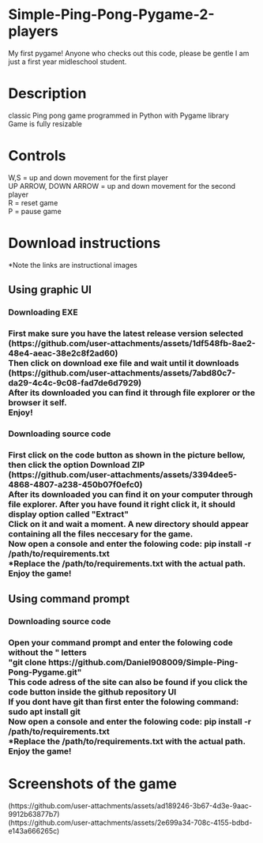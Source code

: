 # Simple-Ping-Pong-Pygame-2-players
My first pygame! Anyone who checks out this code, please be gentle I am just a first year midleschool student. <br>
<h1>Description</h1>
classic Ping pong game programmed in Python with Pygame library<br>
Game is fully resizable<br>
<h1>Controls</h1>
W,S = up and down movement for the first player <br>
UP ARROW, DOWN ARROW = up and down movement for the second player <br>
R = reset game <br>
P = pause game <br>
<h1>Download instructions</h1>
*Note the links are instructional images <br>
<h2>Using graphic UI</h2>
<h3>Downloading EXE <h3>
First make sure you have the latest release version selected <br>
(https://github.com/user-attachments/assets/1df548fb-8ae2-48e4-aeac-38e2c8f2ad60)<br>
Then click on download exe file and wait until it downloads <br>
(https://github.com/user-attachments/assets/7abd80c7-da29-4c4c-9c08-fad7de6d7929)<br>
After its downloaded you can find it through file explorer or the browser it self. <br>
Enjoy!<br>
<h3>Downloading source code <h3>
First click on the code button as shown in the picture bellow, then click the option Download ZIP <br>
(https://github.com/user-attachments/assets/3394dee5-4868-4807-a238-450b07f0efc0)<br>
After its downloaded you can find it on your computer through file explorer. After you have found it right click it, it should display option called "Extract" <br>
Click on it and wait a moment. A new directory should appear containing all the files neccesary for the game.<br>
Now open a console and enter the folowing code: pip install -r /path/to/requirements.txt <br>
*Replace the /path/to/requirements.txt with the actual path. <br>
Enjoy the game! <br>
<h2>Using command prompt</h2>
<h3>Downloading source code <h3>
Open your command prompt and enter the folowing code without the " letters <br>
"git clone https://github.com/Daniel908009/Simple-Ping-Pong-Pygame.git" <br>
This code adress of the site can also be found if you click the code button inside the github repository UI <br>
If you dont have git than first enter the folowing command: sudo apt install git <br>
Now open a console and enter the folowing code: pip install -r /path/to/requirements.txt <br>
*Replace the /path/to/requirements.txt with the actual path. <br>
Enjoy the game! <br>
<h1>Screenshots of the game</h1>
(https://github.com/user-attachments/assets/ad189246-3b67-4d3e-9aac-9912b63877b7)<br>
(https://github.com/user-attachments/assets/2e699a34-708c-4155-bdbd-e143a666265c)

